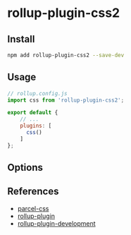 # rollup-plugin-css2

## Install

```bash
npm add rollup-plugin-css2 --save-dev
```

## Usage

```javascript
// rollup.config.js
import css from 'rollup-plugin-css2';

export default {
	// ...
	plugins: [
      css()
    ]
};
```

## Options

## References

- [parcel-css](https://github.com/parcel-bundler/parcel-css)
- [rollup-plugin](https://rollupjs.org/guide/en/#using-plugins)
- [rollup-plugin-development](https://rollupjs.org/guide/en/#plugin-development)
